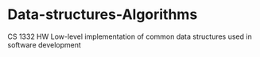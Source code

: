 # Data-structures-Algorithms
CS 1332 HW
Low-level implementation of common data structures used in software development 
